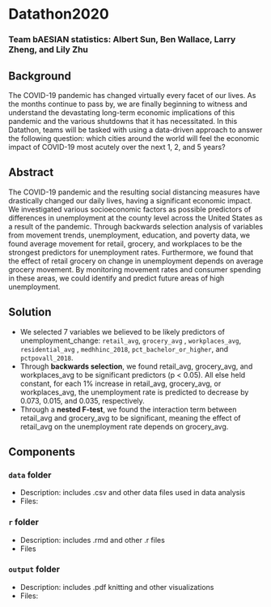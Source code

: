 # Datathon2020

### Team bAESIAN statistics: Albert Sun, Ben Wallace, Larry Zheng, and Lily Zhu 

## Background

The COVID-19 pandemic has changed virtually every facet of our lives. As the months continue to pass by, we are finally beginning to witness and understand the devastating long-term economic implications of this pandemic and the various shutdowns that it has necessitated. In this Datathon, teams will be tasked with using a data-driven approach to answer the following question: which cities around the world will feel the economic impact of COVID-19 most acutely over the next 1, 2, and 5 years? 

## Abstract

The COVID-19 pandemic and the resulting social distancing measures have drastically changed our daily lives, having a significant economic impact. We investigated various socioeconomic factors as possible predictors of differences in unemployment at the county level across the United States as a result of the pandemic. Through backwards selection analysis of variables from movement trends, unemployment, education, and poverty data, we found average movement for retail, grocery, and workplaces to be the strongest predictors for unemployment rates. Furthermore, we found that the effect of retail grocery  on change in unemployment depends on average grocery movement. By monitoring movement rates and consumer spending in these areas, we could identify and predict future areas of high unemployment.

## Solution

- We selected 7 variables we believed to be likely predictors of unemployment_change: `retail_avg`, `grocery_avg` , `workplaces_avg`, `residential_avg` , `medhhinc_2018`, `pct_bachelor_or_higher`, and `pctpovall_2018`.
- Through **backwards selection**, we found retail_avg, grocery_avg, and workplaces_avg to be significant predictors  (p < 0.05).  All else held constant, for each 1% increase in retail_avg, grocery_avg, or workplaces_avg, the unemployment rate is predicted to decrease by 0.073, 0.015, and 0.035, respectively.
- Through a **nested F-test**, we found the interaction term between retail_avg and grocery_avg to be significant, meaning the effect of retail_avg on the unemployment rate depends on grocery_avg.

## Components

### `data` **folder**
  - Description: includes .csv and other data files used in data analysis
  - Files:
### `r` **folder**
  - Description: includes .rmd and other .r files
  - Files
### `output` **folder**
  - Description: includes .pdf knitting and other visualizations
  - Files:
  

